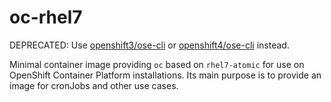 # oc-rhel7

DEPRECATED: Use [openshift3/ose-cli](https://catalog.redhat.com/software/containers/detail/5b52388cd70cc556394911f9) or [openshift4/ose-cli](https://catalog.redhat.com/software/containers/detail/5cd9ba3f5a13467289f4d51d) instead.

Minimal container image providing `oc` based on `rhel7-atomic` for use on OpenShift Container Platform installations. Its main purpose is to provide an image for cronJobs and other use cases.
